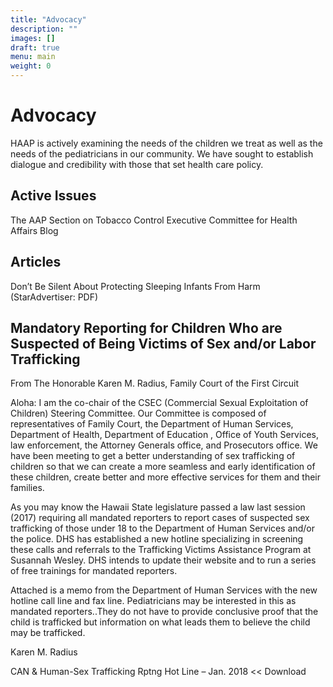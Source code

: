 ```yaml
---
title: "Advocacy"
description: ""
images: []
draft: true
menu: main
weight: 0
---
```


# Advocacy
HAAP is actively examining the needs of the children we treat as well as the needs of the pediatricians in our community. We have sought to establish dialogue and credibility with those that set health care policy.


## Active Issues
The AAP Section on Tobacco Control Executive Committee for Health Affairs Blog

 

## Articles
Don’t Be Silent About Protecting Sleeping Infants From Harm (StarAdvertiser: PDF)

 

## Mandatory Reporting for Children Who are Suspected of Being Victims of Sex and/or Labor Trafficking

From The Honorable Karen M. Radius, Family Court of the First Circuit

Aloha: I am the co-chair of the CSEC (Commercial Sexual Exploitation of Children) Steering Committee. Our Committee is composed of representatives of Family Court, the Department of Human Services, Department of Health, Department of Education , Office of Youth Services, law enforcement, the Attorney Generals office, and Prosecutors office. We have been meeting to get a better understanding of sex trafficking of children so that we can create a more seamless and early identification of these children, create better and more effective services for them and their families.

As you may know the Hawaii State legislature passed a law last session (2017) requiring all mandated reporters to report cases of suspected sex trafficking of those under 18 to the Department of Human Services and/or the police. DHS has established a new hotline specializing in screening these calls and referrals to the Trafficking Victims Assistance Program at Susannah Wesley. DHS intends to update their website and to run a series of free trainings for mandated reporters.

Attached is a memo from the Department of Human Services with the new hotline call line and fax line. Pediatricians may be interested in this as mandated reporters..They do not have to provide conclusive proof that the child is trafficked but information on what leads them to believe the child may be trafficked.

Karen M. Radius

CAN & Human-Sex Trafficking Rptng Hot Line – Jan. 2018 << Download